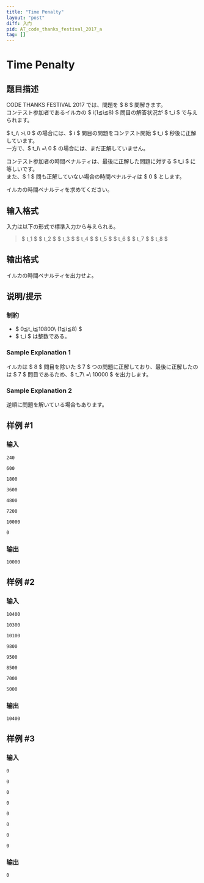 ```yaml
---
title: "Time Penalty"
layout: "post"
diff: 入门
pid: AT_code_thanks_festival_2017_a
tag: []
---
```


# Time Penalty

## 题目描述

[problemUrl]: https://atcoder.jp/contests/code-thanks-festival-2017/tasks/code_thanks_festival_2017_a

CODE THANKS FESTIVAL 2017 では、問題を $ 8 $ 問解きます。   
 コンテスト参加者であるイルカの $ i(1≦i≦8) $ 問目の解答状況が $ t_i $ で与えられます。

$ t_i\ >\ 0 $ の場合には、$ i $ 問目の問題をコンテスト開始 $ t_i $ 秒後に正解しています。   
 一方で、$ t_i\ =\ 0 $ の場合には、まだ正解していません。

コンテスト参加者の時間ペナルティは、最後に正解した問題に対する $ t_i $ に等しいです。   
 また、$ 1 $ 問も正解していない場合の時間ペナルティは $ 0 $ とします。

イルカの時間ペナルティを求めてください。

## 输入格式

入力は以下の形式で標準入力から与えられる。

> $ t_1 $ $ t_2 $ $ t_3 $ $ t_4 $ $ t_5 $ $ t_6 $ $ t_7 $ $ t_8 $

## 输出格式

イルカの時間ペナルティを出力せよ。

## 说明/提示

### 制約

- $ 0≦t_i≦10800\ (1≦i≦8) $
- $ t_i $ は整数である。

### Sample Explanation 1

イルカは $ 8 $ 問目を除いた $ 7 $ つの問題に正解しており、最後に正解したのは $ 7 $ 問目であるため、$ t_7\ =\ 10000 $ を出力します。

### Sample Explanation 2

逆順に問題を解いている場合もあります。

## 样例 #1

### 输入

```
240
600
1800
3600
4800
7200
10000
0
```

### 输出

```
10000
```

## 样例 #2

### 输入

```
10400
10300
10100
9800
9500
8500
7000
5000
```

### 输出

```
10400
```

## 样例 #3

### 输入

```
0
0
0
0
0
0
0
0
```

### 输出

```
0
```

